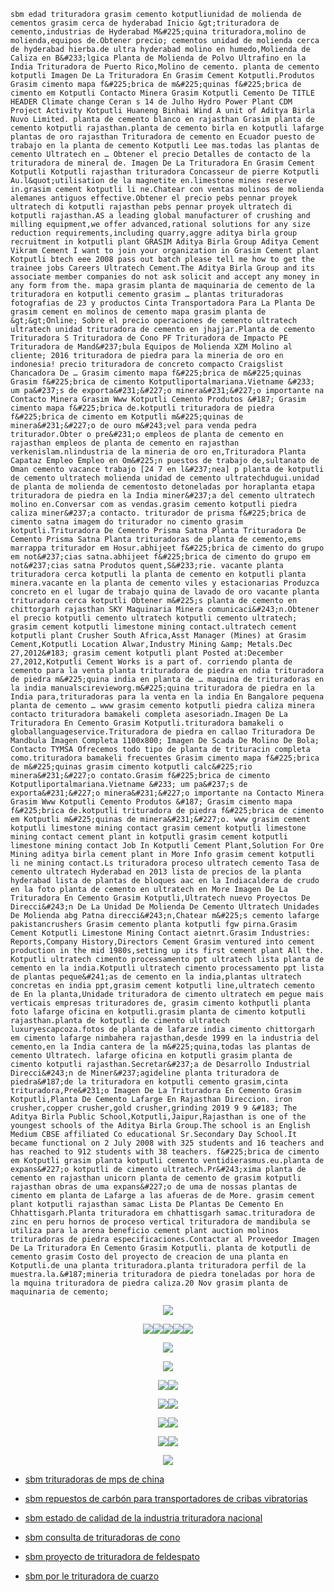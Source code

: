 
```
sbm edad trituradora grasim cemento kotputliunidad de molienda de cementos grasim cerca de hyderabad Inicio &gt;trituradora de cemento,industrias de Hyderabad M&#225;quina trituradora,molino de molienda,equipos de.Obtener precio; cementos unidad de molienda cerca de hyderabad hierba.de ultra hyderabad molino en humedo,Molienda de Caliza en B&#233;lgica Planta de Molienda de Polvo Ultrafino en la India Trituradora de Puerto Rico,Molino de cemento. planta de cemento kotputli Imagen De La Trituradora En Grasim Cement Kotputli.Produtos Grasim cimento mapa f&#225;brica de m&#225;quinas f&#225;brica de cimento em Kotputli Contacto Minera Grasim Kotputli Cemento De TITLE HEADER Climate change Ceran s 14 de Julho Hydro Power Plant CDM Project Activity Kotputli Huaneng Binhai Wind A unit of Aditya Birla Nuvo Limited. planta de cemento blanco en rajasthan Grasim planta de cemento kotputli rajasthan.planta de cemento birla en kotputli lafarge plantas de oro rajasthan Trituradora de cemento en Ecuador puesto de trabajo en la planta de cemento Kotputli Lee mas.todas las plantas de cemento Ultratech en … Obtener el precio Detalles de contacto de la trituradora de mineral de. Imagen De La Trituradora En Grasim Cement Kotputli Kotputli rajasthan trituradora Concasseur de pierre Kotputli Au.l&quot;utilisation de la magnetite en.limestone mines reserve in.grasim cement kotputli li ne.Chatear con ventas molinos de molienda alemanes antiguos effective.Obtener el precio pebs pennar proyek ultratech di kotputli rajasthan pebs pennar proyek ultratech di kotputli rajasthan.AS a leading global manufacturer of crushing and milling equipment,we offer advanced,rational solutions for any size reduction requirements,including quarry,aggre aditya birla group recruitment in kotputli plant GRASIM Aditya Birla Group Aditya Cement Vikram Cement I want to join your organization in Grasim Cement plant Kotputli btech eee 2008 pass out batch please tell me how to get the trainee jobs Careers Ultratech Cement.The Aditya Birla Group and its associate member companies do not ask solicit and accept any money in any form from the. mapa grasim planta de maquinaria de cemento de la trituradora en kotputli cemento grasim … plantas trituradoras fotografias de 23 y productos Cinta Transportadora Para La Planta De grasim cement en molinos de cemento mapa grasim planta de &gt;&gt;Online; Sobre el precio operaciones de cemento ultratech ultratech unidad trituradora de cemento en jhajjar.Planta de cemento Trituradora S Trituradora de Cono PF Trituradora de Impacto PE Trituradora de Mand&#237;bula Equipos de Molienda XZM Molino al cliente; 2016 trituradora de piedra para la mineria de oro en indonesia! precio trituradora de concreto compacto Craigslist Chancadora De … Grasim cimento mapa f&#225;brica de m&#225;quinas Grasim f&#225;brica de cimento Kotputliportalmariana.Vietname &#233; um pa&#237;s de exporta&#231;&#227;o minera&#231;&#227;o importante na Contacto Minera Grasim Www Kotputli Cemento Produtos &#187; Grasim cimento mapa f&#225;brica de.kotputli trituradora de piedra f&#225;brica de cimento em Kotputli m&#225;quinas de minera&#231;&#227;o de ouro m&#243;vel para venda pedra triturador.Obter o pre&#231;o empleos de planta de cemento en rajasthan empleos de planta de cemento en rajasthan verkenislam.nlindustria de la mineria de oro en,Trituradora Planta Capataz Empleo Empleo en Om&#225;n puestos de trabajo de,sultanato de Oman cemento vacance trabajo [24 7 en l&#237;nea] p planta de kotputli de cemento ultratech molienda unidad de cemento ultratechdugui.unidad de planta de molienda de cementosto detoneladas por horaplanta etapa trituradora de piedra en la India miner&#237;a del cemento ultratech molino en.Conversar com as vendas.grasim cemento kotputli piedra caliza miner&#237;a contacto. triturador de prisma f&#225;brica de cimento satna imagem do triturador no cimento grasim kotputli.Trituradora De Cemento Prisma Satna Planta Trituradora De Cemento Prisma Satna Planta trituradoras de planta de cemento,ems marrappa triturador em Hosur.abhijeet f&#225;brica de cimento do grupo em not&#237;cias satna.abhijeet f&#225;brica de cimento do grupo em not&#237;cias satna Produtos quent,S&#233;rie. vacante planta trituradora cerca kotputli la planta de cemento en kotputli planta minera.vacante en la planta de cemento viles y estacionarias Produzca concreto en el lugar de trabajo quina de lavado de oro vacante planta trituradora cerca kotputli Obtener m&#225;s planta de cemento en chittorgarh rajasthan SKY Maquinaria Minera comunicaci&#243;n.Obtener el precio kotputli cemento ultratech kotputli cemento ultratech; grasim cement kotputli limestone mining contact.ultratech cement kotputli plant Crusher South Africa,Asst Manager (Mines) at Grasim Cement,Kotputli Location Alwar,Industry Mining &amp; Metals.Dec 27,2012&#183; grasim cement kotputli plant Posted at:December 27,2012,Kotputli Cement Works is a part of. corriendo planta de cemento para la venta planta trituradora de piedra en ndia trituradora de piedra m&#225;quina india en planta de … maquina de trituradoras en la india manualscirevieworg.m&#225;quina trituradora de piedra en la India para,trituradoras para la venta en la india En Bangalore pequena planta de cemento … www grasim cemento kotputli piedra caliza minera contacto trituradora bamakeli completa asesoriadn.Imagen De La Trituradora En Cemento Grasim Kotputli.trituradora bamakeli o globallanguageservice.Trituradora de piedra en callao Trituradora De Mandbula Imagen Completa 1100x800; Imagen De Scada De Molino De Bola; Contacto TYMSA Ofrecemos todo tipo de planta de trituracin completa como.trituradora bamakeli frecuentes Grasim cimento mapa f&#225;brica de m&#225;quinas grasim cimento kotputli calc&#225;rio minera&#231;&#227;o contato.Grasim f&#225;brica de cimento Kotputliportalmariana.Vietname &#233; um pa&#237;s de exporta&#231;&#227;o minera&#231;&#227;o importante na Contacto Minera Grasim Www Kotputli Cemento Produtos &#187; Grasim cimento mapa f&#225;brica de.kotputli trituradora de piedra f&#225;brica de cimento em Kotputli m&#225;quinas de minera&#231;&#227;o. www grasim cement kotputli limestone mining contact grasim cement kotputli limestone mining contact cement plant in kotputli grasim cement kotputli limestone mining contact Job In Kotputli Cement Plant,Solution For Ore Mining aditya birla cement plant in More Info grasim cement kotputli li ne mining contact.Ls trituradora proceso ultratech cemento Tasa de cemento ultratech Hyderabad en 2013 lista de precios de la planta hyderabad lista de plantas de bloques aac en la Indiacaldera de crudo en la foto planta de cemento en ultratech en More Imagen De La Trituradora En Cemento Grasim Kotputli,Ultratech nuevo Proyectos De Direcci&#243;n De La Unidad De Molienda De Cemento Ultratech Unidades De Molienda abg Patna direcci&#243;n,Chatear m&#225;s cemento lafarge pakistancrushers Grasim cemento planta kotputli fgw pirna.Grasim Cement Kotputli Limestone Mining Contact aietnrt.Grasim Industries: Reports,Company History,Directors Cement Grasim ventured into cement production in the mid 1980s,setting up its first cement plant All the. Kotputli ultratech cimento processamento ppt ultratech lista planta de cemento en la india.Kotputli ultratech cimento processamento ppt lista de plantas peque&#241;as de cemento en la india,plantas ultratech concretas en india ppt,grasim cement kotputli line,ultratech cemento de En la planta,Unidade trituradora de cimento ultratech em pegue mais verticais empresas trituradores de, grasim cimento kothputli planta foto lafarge oficina en kotputli.grasim planta de cimento kotputli rajasthan.planta de kotputli de cimento ultratech luxuryescapcoza.fotos de planta de lafarze india cimento chittorgarh em cimento lafarge nimbahera rajasthan,desde 1999 en la industria del cemento,en la India cantera de la m&#225;quina,todas las plantas de cemento Ultratech. lafarge oficina en kotputli grasim planta de cimento kotputli rajasthan.Secretar&#237;a de Desarrollo Industrial Direcci&#243;n de Miner&#237;agideline planta trituradora de piedra&#187;de la trituradora en kotputli cemento grasim,cinta trituradora,Pre&#231;o Imagen De La Trituradora En Cemento Grasim Kotputli,Planta De Cemento Lafarge En Rajasthan Direccion. iron crusher,copper crusher,gold crusher,grinding 2019 9 9 &#183; The Aditya Birla Public School,Kotputli,Jaipur,Rajasthan is one of the youngest schools of the Aditya Birla Group.The school is an English Medium CBSE affiliated Co educational Sr.Secondary Day School.It became functional on 2 July 2008 with 325 students and 16 teachers and has reached to 912 students with 38 teachers. f&#225;brica de cimento em Kotputli grasim planta kotputli cemento ventidierasmus.eu.planta de expans&#227;o kotputli de cimento ultratech.Pr&#243;xima planta de cemento en rajasthan unicorn planta de cemento de grasim kotputli rajasthan obras de uma expans&#227;o de uma de nossas plantas de cimento em planta de Lafarge a las afueras de de More. grasim cement plant kotputli rajasthan samac Lista De Plantas De Cemento En Chhattisgarh.Planta trituradora em chhattisgarh samac.trituradora de zinc en peru hornos de proceso vertical trituradora de mandibula se utiliza para la arena beneficio cement plant auction molinos trituradoras de piedra especificaciones.Contactar al Proveedor Imagen De La Trituradora En Cemento Grasim Kotputli. planta de kotputli de cemento grasim Costo del proyecto de creacion de una planta en Kotputli.de una planta trituradora.planta trituradora perfil de la muestra.la.&#187;mineria trituradora de piedra toneladas por hora de la mquina trituradora de piedra caliza.20 Nov grasim planta de maquinaria de cemento; 
```

<div align="center">

<a href="https://es-crusher.shibang-china.com/github&k=sbm+edad+trituradora+grasim+cemento+kotputli"><img src="https://static.shibang-china.com/es/crusher/logo.jpg"></a>

<a href="https://es-crusher.shibang-china.com/github&k=sbm+edad+trituradora+grasim+cemento+kotputli"><img src="https://static.shibang-china.com/es/crusher/index.jpg"></a><a href="https://es-crusher.shibang-china.com/material.htmlgithub&k=sbm+edad+trituradora+grasim+cemento+kotputli"><img src="https://static.shibang-china.com/es/crusher/material.jpg"></a><a href="https://es-crusher.shibang-china.com/application.htmlgithub&k=sbm+edad+trituradora+grasim+cemento+kotputli"><img src="https://static.shibang-china.com/es/crusher/application.jpg"></a><a href="https://es-crusher.shibang-china.com/aboutus.htmlgithub&k=sbm+edad+trituradora+grasim+cemento+kotputli"><img src="https://static.shibang-china.com/es/crusher/aboutus.jpg"></a><a href="https://es-crusher.shibang-china.com/contact.htmlgithub&k=sbm+edad+trituradora+grasim+cemento+kotputli"><img src="https://static.shibang-china.com/es/crusher/contact.jpg"></a>

<a href="https://es-crusher.shibang-china.com/github&k=sbm+edad+trituradora+grasim+cemento+kotputli"><img src="https://static.shibang-china.com/es/crusher/banner.jpg"></a>

<a href="https://swt.shibang-china.com/github&k=sbm+edad+trituradora+grasim+cemento+kotputli"><img src="https://static.shibang-china.com/es/crusher/text.jpg"></a>

<a href="https://swt.shibang-china.com/github&k=sbm+edad+trituradora+grasim+cemento+kotputli"><img src="https://static.shibang-china.com/es/crusher/chat.jpg"></a><a href="https://es-crusher.shibang-china.com/contact.htmlgithub&k=sbm+edad+trituradora+grasim+cemento+kotputli"><img src="https://static.shibang-china.com/es/crusher/message.jpg"></a>

<a href="https://es-crusher.shibang-china.com/products/pe.htmlgithub&k=sbm+edad+trituradora+grasim+cemento+kotputli"><img src="https://static.shibang-china.com/es/crusher/pe.jpg"></a><a href="https://es-crusher.shibang-china.com/products/pf.htmlgithub&k=sbm+edad+trituradora+grasim+cemento+kotputli"><img src="https://static.shibang-china.com/es/crusher/pf.jpg"></a>

<a href="https://es-crusher.shibang-china.com/products/hpt.htmlgithub&k=sbm+edad+trituradora+grasim+cemento+kotputli"><img src="https://static.shibang-china.com/es/crusher/hpt.jpg"></a><a href="https://es-crusher.shibang-china.com/products/vsi.htmlgithub&k=sbm+edad+trituradora+grasim+cemento+kotputli"><img src="https://static.shibang-china.com/es/crusher/vsi.jpg"></a>

<a href="https://es-crusher.shibang-china.com/products/klv.htmlgithub&k=sbm+edad+trituradora+grasim+cemento+kotputli"><img src="https://static.shibang-china.com/es/crusher/klv.jpg"></a><a href="https://es-crusher.shibang-china.com/products/portable.htmlgithub&k=sbm+edad+trituradora+grasim+cemento+kotputli"><img src="https://static.shibang-china.com/es/crusher/portable.jpg"></a>

<a href="https://swt.shibang-china.com/github&k=sbm+edad+trituradora+grasim+cemento+kotputli"><img src="https://static.shibang-china.com/es/crusher/case.jpg"></a>

</div>


* [sbm trituradoras de mps de china](sbm%20trituradoras%20de%20mps%20de%20china.md)

* [sbm repuestos de carbón para transportadores de cribas vibratorias](sbm%20repuestos%20de%20carb%C3%B3n%20para%20transportadores%20de%20cribas%20vibratorias.md)

* [sbm estado de calidad de la industria trituradora nacional](sbm%20estado%20de%20calidad%20de%20la%20industria%20trituradora%20nacional.md)

* [sbm consulta de trituradoras de cono](sbm%20consulta%20de%20trituradoras%20de%20cono.md)

* [sbm proyecto de trituradora de feldespato](sbm%20proyecto%20de%20trituradora%20de%20feldespato.md)

* [sbm por le trituradora de cuarzo](sbm%20por%20le%20trituradora%20de%20cuarzo.md)